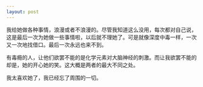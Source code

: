 ```yaml
---
layout: post
---
```

我给她做各种事情，浪漫或者不浪漫的。尽管我知道这么没用，每次都对自己说，这是最后一次为她做一些事情啦，以后就不理她了。可是就像深度中毒一样，一次又一次地找借口。最后一次永远也来不到。

有毒瘾的人，让他们欲罢不能的是化学元素对大脑神经的刺激。而让我欲罢不能的却是，她的开心她的笑。这大概是两者的最大不同之处。

我太喜欢她了，我已经忘了周围的一切。